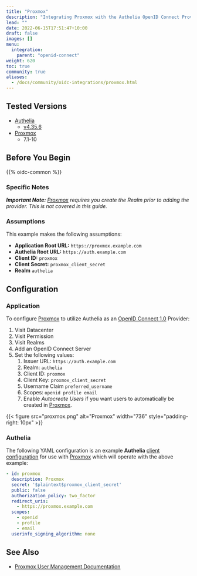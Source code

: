 ```yaml
---
title: "Proxmox"
description: "Integrating Proxmox with the Authelia OpenID Connect Provider."
lead: ""
date: 2022-06-15T17:51:47+10:00
draft: false
images: []
menu:
  integration:
    parent: "openid-connect"
weight: 620
toc: true
community: true
aliases:
  - /docs/community/oidc-integrations/proxmox.html
---
```


## Tested Versions

* [Authelia]
  * [v4.35.6](https://github.com/authelia/authelia/releases/tag/v4.35.6)
* [Proxmox]
  * 7.1-10

## Before You Begin

{{% oidc-common %}}

### Specific Notes

*__Important Note:__ [Proxmox] requires you create the Realm prior to adding the provider. This is not covered in this
guide.*

### Assumptions

This example makes the following assumptions:

* __Application Root URL:__ `https://proxmox.example.com`
* __Authelia Root URL:__ `https://auth.example.com`
* __Client ID:__ `proxmox`
* __Client Secret:__ `proxmox_client_secret`
* __Realm__ `authelia`

## Configuration

### Application

To configure [Proxmox] to utilize Authelia as an [OpenID Connect 1.0] Provider:

1. Visit Datacenter
2. Visit Permission
3. Visit Realms
4. Add an OpenID Connect Server
5. Set the following values:
   1. Issuer URL: `https://auth.example.com`
   2. Realm: `authelia`
   3. Client ID: `proxmox`
   4. Client Key: `proxmox_client_secret`
   5. Username Claim `preferred_username`
   6. Scopes: `openid profile email`
   7. Enable *Autocreate Users* if you want users to automatically be created in [Proxmox].

{{< figure src="proxmox.png" alt="Proxmox" width="736" style="padding-right: 10px" >}}

### Authelia

The following YAML configuration is an example __Authelia__
[client configuration](../../../configuration/identity-providers/open-id-connect.md#clients) for use with [Proxmox]
which will operate with the above example:

```yaml
- id: proxmox
  description: Proxmox
  secret: '$plaintext$proxmox_client_secret'
  public: false
  authorization_policy: two_factor
  redirect_uris:
    - https://proxmox.example.com
  scopes:
    - openid
    - profile
    - email
  userinfo_signing_algorithm: none
```

## See Also

* [Proxmox User Management Documentation](https://pve.proxmox.com/wiki/User_Management)

[Authelia]: https://www.authelia.com
[Proxmox]: https://www.proxmox.com/
[OpenID Connect 1.0]: ../../openid-connect/introduction.md
